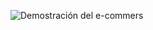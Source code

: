 ![Demostración del e-commers](https://media0.giphy.com/media/v1.Y2lkPTc5MGI3NjExc3R2ZTVxcm1nOGxqZnU1Zjc4YnFiNGY3a2JxeHp5bG80N2FtNWV4cCZlcD12MV9pbnRlcm5hbF9naWZfYnlfaWQmY3Q9Zw/yOmqdek7bW0JYWULXF/giphy.gif)